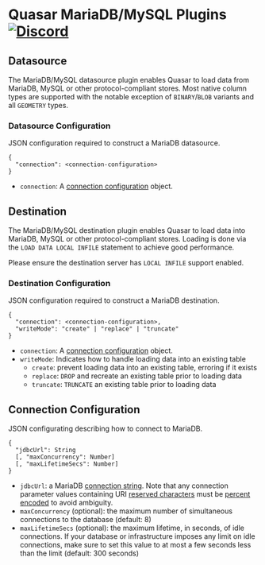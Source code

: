 # Quasar MariaDB/MySQL Plugins [![Discord](https://img.shields.io/discord/373302030460125185.svg?logo=discord)](https://discord.gg/pSSqJrr)

## Datasource

The MariaDB/MySQL datasource plugin enables Quasar to load data from MariaDB, MySQL or other protocol-compliant stores. Most native column types are supported with the notable exception of `BINARY`/`BLOB` variants and all `GEOMETRY` types.

### Datasource Configuration

JSON configuration required to construct a MariaDB datasource.

```
{
  "connection": <connection-configuration>
}
```

* `connection`: A [connection configuration](#connection-configuration) object.

## Destination

The MariaDB/MySQL destination plugin enables Quasar to load data into MariaDB, MySQL or other protocol-compliant stores. Loading is done via the `LOAD DATA LOCAL INFILE` statement to achieve good performance.

Please ensure the destination server has `LOCAL INFILE` support enabled.

### Destination Configuration

JSON configuration required to construct a MariaDB destination.

```
{
  "connection": <connection-configuration>,
  "writeMode": "create" | "replace" | "truncate"
}
```

* `connection`: A [connection configuration](#connection-configuration) object.
* `writeMode`: Indicates how to handle loading data into an existing table
  * `create`: prevent loading data into an existing table, erroring if it exists
  * `replace`: `DROP` and recreate an existing table prior to loading data
  * `truncate`: `TRUNCATE` an existing table prior to loading data

## Connection Configuration

JSON configurating describing how to connect to MariaDB.

```
{
  "jdbcUrl": String
  [, "maxConcurrency": Number]
  [, "maxLifetimeSecs": Number]
}
```

* `jdbcUrl`: a MariaDB [connection string](https://mariadb.com/kb/en/about-mariadb-connector-j/#connection-strings). Note that any connection parameter values containing URI [reserved characters](https://tools.ietf.org/html/rfc3986#section-2.2) must be [percent encoded](https://tools.ietf.org/html/rfc3986#section-2.1) to avoid ambiguity.
* `maxConcurrency` (optional): the maximum number of simultaneous connections to the database (default: 8)
* `maxLifetimeSecs` (optional): the maximum lifetime, in seconds, of idle connections. If your database or infrastructure imposes any limit on idle connections, make sure to set this value to at most a few seconds less than the limit (default: 300 seconds)
